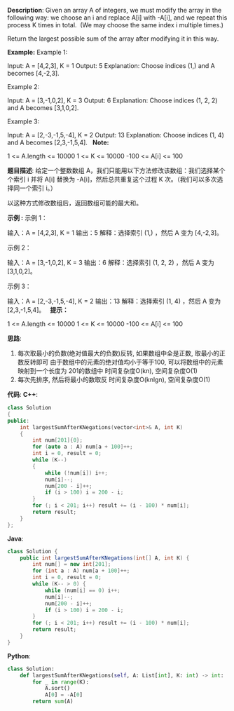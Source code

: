 __Description__:
Given an array A of integers, we must modify the array in the following way: we choose an i and replace A[i] with -A[i], and we repeat this process K times in total.  (We may choose the same index i multiple times.)

Return the largest possible sum of the array after modifying it in this way.

__Example:__
Example 1:

Input: A = [4,2,3], K = 1
Output: 5
Explanation: Choose indices (1,) and A becomes [4,-2,3].

Example 2:

Input: A = [3,-1,0,2], K = 3
Output: 6
Explanation: Choose indices (1, 2, 2) and A becomes [3,1,0,2].

Example 3:

Input: A = [2,-3,-1,5,-4], K = 2
Output: 13
Explanation: Choose indices (1, 4) and A becomes [2,3,-1,5,4].
 
__Note:__

1 <= A.length <= 10000
1 <= K <= 10000
-100 <= A[i] <= 100

__题目描述__:
给定一个整数数组 A，我们只能用以下方法修改该数组：我们选择某个个索引 i 并将 A[i] 替换为 -A[i]，然后总共重复这个过程 K 次。（我们可以多次选择同一个索引 i。）

以这种方式修改数组后，返回数组可能的最大和。

__示例 :__
示例 1：

输入：A = [4,2,3], K = 1
输出：5
解释：选择索引 (1,) ，然后 A 变为 [4,-2,3]。

示例 2：

输入：A = [3,-1,0,2], K = 3
输出：6
解释：选择索引 (1, 2, 2) ，然后 A 变为 [3,1,0,2]。

示例 3：

输入：A = [2,-3,-1,5,-4], K = 2
输出：13
解释：选择索引 (1, 4) ，然后 A 变为 [2,3,-1,5,4]。
 
__提示：__

1 <= A.length <= 10000
1 <= K <= 10000
-100 <= A[i] <= 100

__思路__:
1. 每次取最小的负数(绝对值最大的负数)反转, 如果数组中全是正数, 取最小的正数反转即可
由于数组中的元素的绝对值均小于等于100, 可以将数组中的元素映射到一个长度为 201的数组中
时间复杂度O(kn), 空间复杂度O(1)
2. 每次先排序, 然后将最小的数取反
时间复杂度O(knlgn), 空间复杂度O(1)

__代码__:
__C++__:
```C++
class Solution 
{
public:
    int largestSumAfterKNegations(vector<int>& A, int K) 
    {
        int num[201]{0};
        for (auto a : A) num[a + 100]++;
        int i = 0, result = 0;
        while (K--) 
        {
            while (!num[i]) i++;
            num[i]--;
            num[200 - i]++;
            if (i > 100) i = 200 - i;
        }
        for (; i < 201; i++) result += (i - 100) * num[i];
        return result;
    }
};
```

__Java__:
```Java
class Solution {
    public int largestSumAfterKNegations(int[] A, int K) {
        int num[] = new int[201];
        for (int a : A) num[a + 100]++;
        int i = 0, result = 0;
        while (K-- > 0) {
            while (num[i] == 0) i++;
            num[i]--;
            num[200 - i]++;
            if (i > 100) i = 200 - i;
        }
        for (; i < 201; i++) result += (i - 100) * num[i];
        return result;
    }
}
```

__Python__:
```Python
class Solution:
    def largestSumAfterKNegations(self, A: List[int], K: int) -> int:
        for _ in range(K):
            A.sort()
            A[0] = -A[0]
        return sum(A)
```